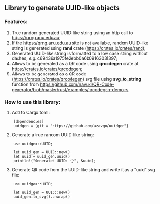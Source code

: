 ## Library to generate UUID-like objects

### Features: 
1. True random generated UUID-like string using an http call to https://qrng.anu.edu.au;
1. If the https://qrng.anu.edu.au site is not available, random UUID-like string is generated using **rand** crate (https://crates.io/crates/rand); 
1. Generated UUID-like string is formatted to a low case string without dashes, *e.g.* c69436a1975fe2ebb0a6b09163031397;
1. Allows to be generated as a QR code using **qrcodegen** crate at https://crates.io/crates/qrcodegen;
1. Allows to be generated as a QR code (https://crates.io/crates/qrcodegen) svg file using **svg_to_string** function from https://github.com/nayuki/QR-Code-generator/blob/master/rust/examples/qrcodegen-demo.rs

### How to use this library: 
1. Add to Cargo.toml: 
```
    [dependencies]
    uuidgen = {git = "https://github.com/azavgo/uuidgen"}
```
2. Generate a true random UUID-like string:  
```
    use uuidgen::UUID;

    let uuid_gen = UUID::new();
    let uuid = uuid_gen.uuid();
    println!("Generated UUID: {}", &uuid);  
```
3. Generate QR code from the UUID-like string and write it as a "uuid".svg file: 
```
    use uuidgen::UUID;

    let uuid_gen = UUID::new();
    uuid_gen.to_svg().unwrap(); 
``` 